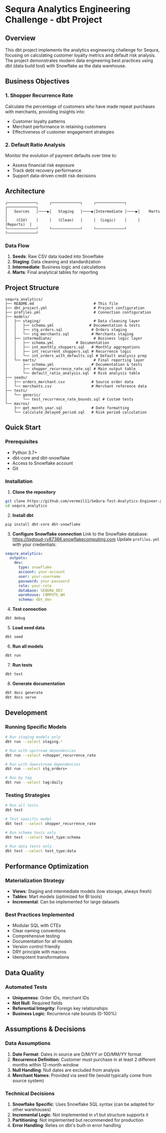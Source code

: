 # Sequra Analytics Engineering Challenge - dbt Project

## Overview

This dbt project implements the analytics engineering challenge for Sequra, focusing on calculating customer loyalty metrics and default risk analysis. The project demonstrates modern data engineering best practices using dbt (data build tool) with Snowflake as the data warehouse.

## Business Objectives

### 1. Shopper Recurrence Rate
Calculate the percentage of customers who have made repeat purchases with merchants, providing insights into:
- Customer loyalty patterns
- Merchant performance in retaining customers
- Effectiveness of customer engagement strategies

### 2. Default Ratio Analysis
Monitor the evolution of payment defaults over time to:
- Assess financial risk exposure
- Track debt recovery performance
- Support data-driven credit risk decisions

## Architecture

```
┌─────────────┐     ┌─────────────┐     ┌─────────────┐     ┌─────────────┐
│   Sources   │────▶│   Staging   │────▶│Intermediate │────▶│    Marts    │
│    (CSV)    │     │   (Clean)   │     │  (Logic)    │     │  (Reports)  │
└─────────────┘     └─────────────┘     └─────────────┘     └─────────────┘
```

### Data Flow
1. **Seeds**: Raw CSV data loaded into Snowflake
2. **Staging**: Data cleaning and standardization
3. **Intermediate**: Business logic and calculations
4. **Marts**: Final analytical tables for reporting

## Project Structure

```
sequra_analytics/
├── README.md                           # This file
├── dbt_project.yml                     # Project configuration
├── profiles.yml                        # Connection configuration
├── models/
│   ├── staging/                        # Data cleaning layer
│   │   ├── schema.yml                # Documentation & tests
│   │   ├── stg_orders.sql             # Orders staging
│   │   └── stg_merchants.sql          # Merchants staging
│   ├── intermediate/                   # Business logic layer
│   │   ├── schema.yml          # Documentation
│   │   ├── int_monthly_shoppers.sql   # Monthly aggregations
│   │   ├── int_recurrent_shoppers.sql # Recurrence logic
│   │   └── int_orders_with_defaults.sql # Default analysis prep
│   └── marts/                          # Final reporting layer
│       ├── schema.yml                 # Documentation & tests
│       ├── shopper_recurrence_rate.sql # Main output table
│       └── default_ratio_analysis.sql  # Risk analysis table
├── seeds/
│   ├── orders_merchant.csv            # Source order data
│   └── merchants.csv                  # Merchant reference data
├── tests/
│   └── generic/
│       └── test_recurrence_rate_bounds.sql # Custom tests
└── macros/
    ├── get_month_year.sql             # Date formatting
    └── calculate_delayed_period.sql   # Risk period calculation
```

## Quick Start

### Prerequisites
- Python 3.7+
- dbt-core and dbt-snowflake
- Access to Snowflake account
- Git

### Installation

1. **Clone the repository**
```bash
git clone https://github.com/vermeil11/SeQura-Test-Analytics-Engineer.git
cd sequra_analytics
```

2. **Install dbt**
```bash
pip install dbt-core dbt-snowflake
```

3. **Configure Snowflake connection**
Link to the Snowflake database: https://lqgtqud-rv87386.snowflakecomputing.com
Update `profiles.yml` with your credentials:
```yaml
sequra_analytics:
  outputs:
    dev:
      type: snowflake
      account: your-account
      user: your-username
      password: your-password
      role: your-role
      database: SEQURA_DEV
      warehouse: COMPUTE_WH
      schema: dbt_dev
```

4. **Test connection**
```bash
dbt debug
```

5. **Load seed data**
```bash
dbt seed
```

6. **Run all models**
```bash
dbt run
```

7. **Run tests**
```bash
dbt test
```

8. **Generate documentation**
```bash
dbt docs generate
dbt docs serve
```

## Development

### Running Specific Models

```bash
# Run staging models only
dbt run --select staging.*

# Run with upstream dependencies
dbt run --select +shopper_recurrence_rate

# Run with downstream dependencies
dbt run --select stg_orders+

# Run by tag
dbt run --select tag:daily
```

### Testing Strategies

```bash
# Run all tests
dbt test

# Test specific model
dbt test --select shopper_recurrence_rate

# Run schema tests only
dbt test --select test_type:schema

# Run data tests only
dbt test --select test_type:data
```

## Performance Optimization

### Materialization Strategy
- **Views**: Staging and intermediate models (low storage, always fresh)
- **Tables**: Mart models (optimized for BI tools)
- **Incremental**: Can be implemented for large datasets

### Best Practices Implemented
- Modular SQL with CTEs
- Clear naming conventions
- Comprehensive testing
- Documentation for all models
- Version control friendly
- DRY principle with macros
- Idempotent transformations

## Data Quality

### Automated Tests
- **Uniqueness**: Order IDs, merchant IDs
- **Not Null**: Required fields
- **Referential Integrity**: Foreign key relationships
- **Business Logic**: Recurrence rate bounds (0-100%)

## Assumptions & Decisions

### Data Assumptions
1. **Date Format**: Dates in source are D/M/YY or DD/MM/YY format
2. **Recurrence Definition**: Customer must purchase in at least 2 different months within 12-month window
3. **Null Handling**: Null dates are excluded from analysis
4. **Merchant Names**: Provided via seed file (would typically come from source system)

### Technical Decisions
1. **Snowflake Specific**: Uses Snowflake SQL syntax (can be adapted for other warehouses)
2. **Incremental Logic**: Not implemented in v1 but structure supports it
3. **Partitioning**: Not implemented but recommended for production
4. **Error Handling**: Relies on dbt's built-in error handling
